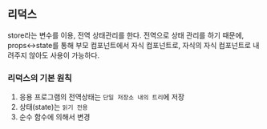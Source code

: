## 리덕스

store라는 변수를 이용, 전역 상태관리를 한다.
전역으로 상태 관리를 하기 때문에, props<->state를 통해 부모 컴포넌트에서 자식 컴포넌트로, 자식의 자식 컴포넌트로 내려주지 않아도 사용이 가능하다.

### 리덕스의 기본 원칙

1. 응용 프로그램의 전역상태는 `단일 저장소 내의 트리`에 저장
2. 상태(state)는 `읽기 전용`
3. 순수 함수에 의해서 변경
